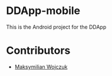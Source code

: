 # DDApp-mobile
This is the Android project for the DDApp

# Contributors
- [Maksymilian Wojczuk](https://github.com/maxiwoj)
